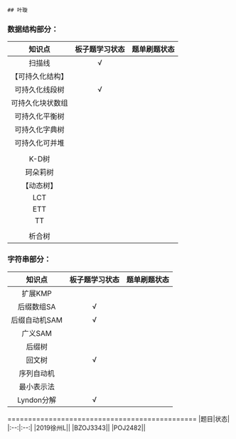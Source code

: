    ## 叶璇

### 数据结构部分：
|知识点|板子题学习状态|题单刷题状态|
|:--:|:--:|:--:|
|扫描线|√||
|【可持久化结构】|||
|可持久化线段树|√||
|可持久化块状数组|||
|可持久化平衡树|||
|可持久化字典树|||
|可持久化可并堆|||
||||
|K-D树|||
|珂朵莉树|||
|【动态树】|||
|LCT|||
|ETT|||
|TT|||
||||
|析合树|||


### 字符串部分：
|知识点|板子题学习状态|题单刷题状态|
|:--:|:--:|:--:|
|扩展KMP|||
|后缀数组SA|√||
|后缀自动机SAM|√||
|广义SAM|||
|后缀树|||
|回文树|√||
|序列自动机|||
|最小表示法|||
|Lyndon分解|√||


==============================================
|题目|状态|
|:--:|:--:|
|2019徐州L||
|BZOJ3343||
|POJ2482||